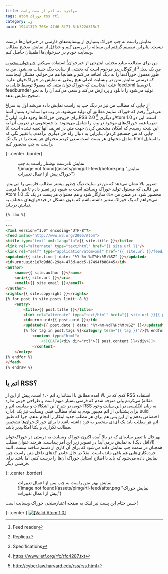 ```yaml
---
title: مهاجرت به اتم از سمت راست
tags: atom خوراک rss rtl
category: وب
uuid: 19441379-708e-47d6-8f71-8fb322d315c7
---
```


نمایش راست به چپ خوراک بسیاری از وبسایت‌های فارسی در خبرخوان‌ها درست نیست. بنابراین تصمیم گرفتم این مساله را بررسی کنم و حداقل از نمایش صحیح مطالب وبسایت خودم در خبرخوان‌ها اطمینان حاصل کنم.

من برای مطالعه منابع مختلف اینترنتی از خبرخوان‌[^1] استفاده می‌کنم. [خبرخوان محبوب من](https://digg.com/reader) یک بدیل[^2] از گوگل‌ریدر مرحوم است که بخشی از سایت دیگ حساب می‌شود. من به طور معمول خوراک‌ها را به دیگ اضافه می‌کنم و همانجا هم می‌خوانم. مشکل اینجاست که درستی نمایش متن در وبسایت اصلی هیچ ربطی به نمایش در خوراک‌خوان ندارد. علت اینجاست که خوراک‌خوان متنی که معمولا توسط فایلی به feed.xml یا توسط feedburnder تولید می‌شود را دانلود و پردازش می‌کند و سعی می‌کند آن را به نحو صحیح نمایش بدهد.


از جایی که مطالب من نیز در دیگ چپ به راست نمایش داده می‌شد اول به سراغ تعریفی[^3] رفتم که خوراک سایتم مطابق آن تولید می‌شود. در وب دو استاندارد بسیار آشنا برای خروجی خوراک‌ها وجود دارد. اولی [^4]RSS 2.0 و دیگری [^5]Atom 1.0 است. این دو تقریبا همه خوراک‌های موجود در وب را شامل می‌شوند. با جستجویی در تعریف آنها به این نتیجه رسیدم که امکان مشخص کردن جهت متن در تعریف آنها تعبیه نشده است (تا جایی که من جستجو کردم). بنابراین به دنبال راه حل دیگری برآمدم. با تغییر تگی که شامل محتوای هر پست است سعی کردم محتوای هر پست را در یک تگ html با استایل راست به چپ محصور کنم.


{: .center .border}
<figure markdown="1">
<figcaption>
نمایش نادرست نوشتار راست به چپ
</figcaption>
![image not found](assets/pimg/rtl-feed/before.png "نمایش خوراک پیش از اعمال تغییرات")
</figure>

تصویر بالا نشان می‌دهد که من در سایت دیگ چطور بیشتر مطالب فارسی را می‌بینم. من قالبی که مسئول تولید خوراک وبسایتم است به شیوه زیر تغییر دادم تا هم با فرمت Atom 1.0 سازگار شود و هم محتوای هر پست در یک تگ `div` محصور شود. در ضمن من می‌خواهم که یک خوراک معتبر داشته باشم که بدون مشکل در فید‌خوان‌های مختلف به نمایش دربیاید.

~~~ html
{% raw %}
---
---
<?xml version="1.0" encoding="UTF-8"?>
<feed xmlns="http://www.w3.org/2005/Atom">
<title type="text" xml:lang="fa">{{ site.title }}</title>
<link rel="alternate" type="text/html" href="{{ site.url }}"/>
<link rel="self" type="application/atom+xml" href="{{ site.url }}/feed/"/>
<updated>{{ site.time | date: "%Y-%m-%dT%H:%M:%SZ" }}</updated>
<id>urn:uuid:1e7d9dd8-29e4-475d-adc5-17494fb80445</id>
<author>
	<name>{{ site.author }}</name>
	<uri>{{ site.url }}</uri>
	<email>{{ site.email }}</email>
</author>
<rights>{{ site.copyright }}</rights>
{% for post in site.posts limit: 8 %}
	<entry>
		<title>{{ post.title }}</title>
		<link rel="alternate" type="text/html" href="{{ site.url }}{{ post.url }}"/>
		<id>urn:uuid:{{ post.uuid }}</id>
		<updated>{{ post.date | date: "%Y-%m-%dT%H:%M:%SZ" }}</updated>
		{% for tag in post.tags %}<category term="{{ tag }}"/>{% endfor %}
			<content type="html">
				<![CDATA[<div dir="rtl">{{ post.content }}</div>]]>
			</content>
	</entry>
{% endfor %}
</feed>
{% endraw %}
~~~

اتم یا RSS؟
---------
کدی که در بالا آمده مطابق با استاندارد اتم ۱.۰ است. پیش از این از RSS استفاده می‌کردم ولی متوجه شدم که فرمتی بسیار مبهم است و طراحی خوبی ندارد (مقاله خوبی در شرح این اشکالات و مقایسه اتم و RSS به زبان انگلیسی [در این سایت](http://nullprogram.com/blog/2013/09/23/) وجود دارد). برای پشتبانی از اتم مجبور بودم به تمام مطالب قبلی وبسایت نیز یک uuid اختصاص بدهم و از این پس هم برای هر مطلب جدید اینکار را انجام بدهم، چرا که طبق اتم هر مطلب باید یک آی‌دی منحصر به فرد داشته باشد تا برای خوراک‌خوان‌ها تشخیص مطالب تکراری و یکتا امکانپذیر باشد.

بهرحال با تغییر ساده‌ای که در بالا آمده اکنون خوراک وبسایت به درستی در خوراک‌خوان (الااقل دیگ) به نمایش درمی‌آید! در تصویر زیر این امر پیداست. هرچند عنوان مطلب همچنان در سمت چپ نمایش داده می‌شود که برای آن کاری از دستم ساخته نیست. البته خرده‌کاری‌هایی هم باقی مانده است. مثلا در حال حاضر کدهای داخل متن راست چین نمایش داده می‌شود که باید با اصلاح استایل‌ خوراک آن‌ها را درست کنم، اما باشد برای فرصتی دیگر.

{: .center .border}
<figure markdown="1">
<figcaption>
نمایش ‫‫بهتر متن راست به چپ پس از اعمال تغییرات
</figcaption>
![image not found](assets/pimg/rtl-feed/after.png "نمایش خوراک پیش از اعمال تغییرات")
</figure>

حسن ختام این پست نیز لینک به صفحه اعتبارسنجی خوراک وبسایت است!

{: .center }
<a href="http://validator.w3.org/feed/check.cgi?url=http%3A//maryamakbari.ir/feed.xml"><img src="assets/favicon.png" alt="[Valid Atom 1.0]" title="Validate my Atom 1.0 feed" /></a>



[^1]: Feed reader
[^2]: Replica
[^3]: Specifications
[^4]: https://www.ietf.org/rfc/rfc4287.txt
[^5]: http://cyber.law.harvard.edu/rss/rss.html
